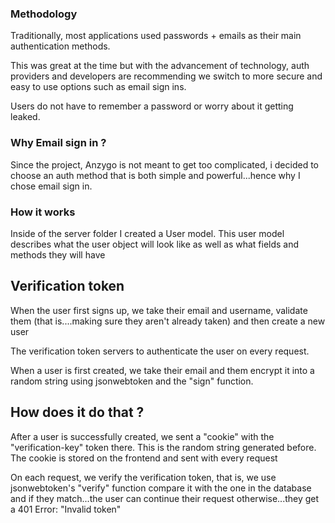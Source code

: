 ### Methodology
Traditionally, most applications used passwords + emails as their main authentication methods. 

This was great at the time but with the advancement of technology, auth providers and developers are recommending we switch to more secure and easy to use options such as email sign ins. 

Users do not have to remember a password or worry about it getting leaked.

### Why Email sign in ?
Since the project, Anzygo is not meant to get too complicated, i decided to choose an auth method that is both simple and powerful...hence why I chose email sign in.

### How it works
Inside of the server folder I created a User model. This user model describes what the user object will look like as well as what fields and methods they will have 

## Verification token
When the user first signs up, we take their email and username, validate them (that is....making sure they aren't already taken) and then create a new user

The verification token servers to authenticate the user on every request.

When a user is first created, we take their email and them encrypt it into a random string using jsonwebtoken and the "sign" function.

## How does it do that ?
After a user is successfully created, we sent a "cookie" with the "verification-key" token there. This is the random string generated before. The cookie is stored on the frontend and sent with every request 

On each request, we verify the verification token, that is, we use jsonwebtoken's "verify" function compare it with the one in the database and if they match...the user can continue their request otherwise...they get a 401 Error: "Invalid token"